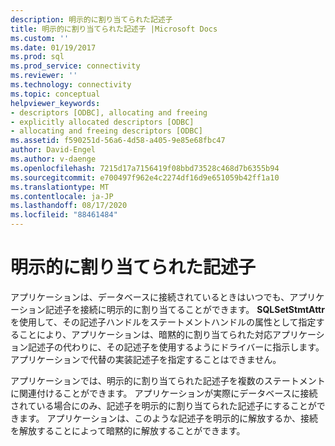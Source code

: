 ```yaml
---
description: 明示的に割り当てられた記述子
title: 明示的に割り当てられた記述子 |Microsoft Docs
ms.custom: ''
ms.date: 01/19/2017
ms.prod: sql
ms.prod_service: connectivity
ms.reviewer: ''
ms.technology: connectivity
ms.topic: conceptual
helpviewer_keywords:
- descriptors [ODBC], allocating and freeing
- explicitly allocated descriptors [ODBC]
- allocating and freeing descriptors [ODBC]
ms.assetid: f590251d-56a6-4d58-a405-9e85e68fbc47
author: David-Engel
ms.author: v-daenge
ms.openlocfilehash: 7215d17a7156419f08bbd73528c468d7b6355b94
ms.sourcegitcommit: e700497f962e4c2274df16d9e651059b42ff1a10
ms.translationtype: MT
ms.contentlocale: ja-JP
ms.lasthandoff: 08/17/2020
ms.locfileid: "88461484"
---
```

# <a name="explicitly-allocated-descriptors"></a>明示的に割り当てられた記述子
アプリケーションは、データベースに接続されているときはいつでも、アプリケーション記述子を接続に明示的に割り当てることができます。 **SQLSetStmtAttr**を使用して、その記述子ハンドルをステートメントハンドルの属性として指定することにより、アプリケーションは、暗黙的に割り当てられた対応アプリケーション記述子の代わりに、その記述子を使用するようにドライバーに指示します。 アプリケーションで代替の実装記述子を指定することはできません。  
  
 アプリケーションでは、明示的に割り当てられた記述子を複数のステートメントに関連付けることができます。 アプリケーションが実際にデータベースに接続されている場合にのみ、記述子を明示的に割り当てられた記述子にすることができます。 アプリケーションは、このような記述子を明示的に解放するか、接続を解放することによって暗黙的に解放することができます。
